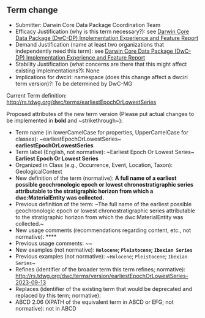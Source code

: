 ## Term change

* Submitter: Darwin Core Data Package Coordination Team
* Efficacy Justification (why is this term necessary?): see [Darwin Core Data Package (DwC-DP) Implementation Experience and Feature Report](https://gbif.github.io/dwc-dp/docs/dwc_dp_implementation_feature_reports.pdf)
* Demand Justification (name at least two organizations that independently need this term): see [Darwin Core Data Package (DwC-DP) Implementation Experience and Feature Report](https://gbif.github.io/dwc-dp/docs/dwc_dp_implementation_feature_reports.pdf)
* Stability Justification (what concerns are there that this might affect existing implementations?): None
* Implications for dwciri: namespace (does this change affect a dwciri term version)?: To be determined by DwC-MG

Current Term definition: http://rs.tdwg.org/dwc/terms/earliestEpochOrLowestSeries

Proposed attributes of the new term version (Please put actual changes to be implemented in **bold** and ~strikethrough~):

* Term name (in lowerCamelCase for properties, UpperCamelCase for classes): ~earliestEpochOrLowestSeries~ **earliestEpochOrLowestSeries**
* Term label (English, not normative): ~Earliest Epoch Or Lowest Series~ **Earliest Epoch Or Lowest Series**
* Organized in Class (e.g., Occurrence, Event, Location, Taxon): GeologicalContext
* New definition of the term (normative): **A full name of a earliest possible geochronologic epoch or lowest chronostratigraphic series attributable to the stratigraphic horizon from which a dwc:MaterialEntity was collected.**
* Previous definition of the term: ~The full name of the earliest possible geochronologic epoch or lowest chronostratigraphic series attributable to the stratigraphic horizon from which the dwc:MaterialEntity was collected.~
* New usage comments (recommendations regarding content, etc., not normative): **** 
* Previous usage comments: ~~
* New examples (not normative): **`Holocene`; `Pleistocene`; `Ibexian Series`**
* Previous examples (not normative): ~`Holocene`; `Pleistocene`; `Ibexian Series`~
* Refines (identifier of the broader term this term refines; normative): http://rs.tdwg.org/dwc/terms/version/earliestEpochOrLowestSeries-2023-09-13
* Replaces (identifier of the existing term that would be deprecated and replaced by this term; normative): 
* ABCD 2.06 (XPATH of the equivalent term in ABCD or EFG; not normative): not in ABCD
